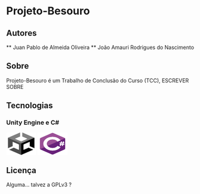 # Projeto-Besouro

## Autores
** Juan Pablo de Almeida Oliveira
** João Amauri Rodrigues do Nascimento

## Sobre
Projeto-Besouro é um Trabalho de Conclusão do Curso (TCC), ESCREVER SOBRE

## Tecnologias 
### Unity Engine e C#
<img align="center" alt="Rafa-Unity" height="60" width="80" src="https://raw.githubusercontent.com/devicons/devicon/master/icons/unity/unity-original.svg">  <img align="center" alt="Rafa-Csharp" height="60" width="80" src="https://raw.githubusercontent.com/devicons/devicon/master/icons/csharp/csharp-original.svg">

## Licença
Alguma... talvez a GPLv3 ?
